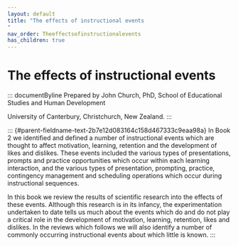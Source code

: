 ```yaml
---
layout: default
title: "The effects of instructional events 
"
nav_order: Theeffectsofinstructionalevents
has_children: true
---
```

# The effects of instructional events 


::: documentByline
Prepared by John Church, PhD, School of Educational Studies and Human
Development

University of Canterbury, Christchurch, New Zealand.
:::

::: {#parent-fieldname-text-2b7e12d083164c158d467333c9eaa98a}
In Book 2 we identified and defined a number of instructional events
which are thought to affect motivation, learning, retention and the
development of likes and dislikes. These events included the various
types of presentations, prompts and practice opportunities which occur
within each learning interaction, and the various types of presentation,
prompting, practice, contingency management and scheduling operations
which occur during instructional sequences.

In this book we review the results of scientific research into the
effects of these events. Although this research is in its infancy, the
experimentation undertaken to date tells us much about the events which
do and do not play a critical role in the development of motivation,
learning, retention, likes and dislikes. In the reviews which follows we
will also identify a number of commonly occurring instructional events
about which little is known.
:::

